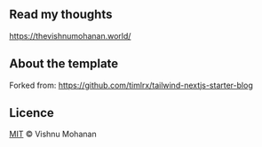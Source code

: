 ## Read my thoughts

https://thevishnumohanan.world/

## About the template

Forked from: https://github.com/timlrx/tailwind-nextjs-starter-blog

## Licence

[MIT](https://github.com/vishnuMohanan01/blog-site/blob/main/LICENSE) © Vishnu Mohanan
